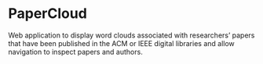 # PaperCloud
Web application to display word clouds associated with researchers’ papers that have been published in the ACM or IEEE digital libraries and allow navigation to inspect papers and authors.
